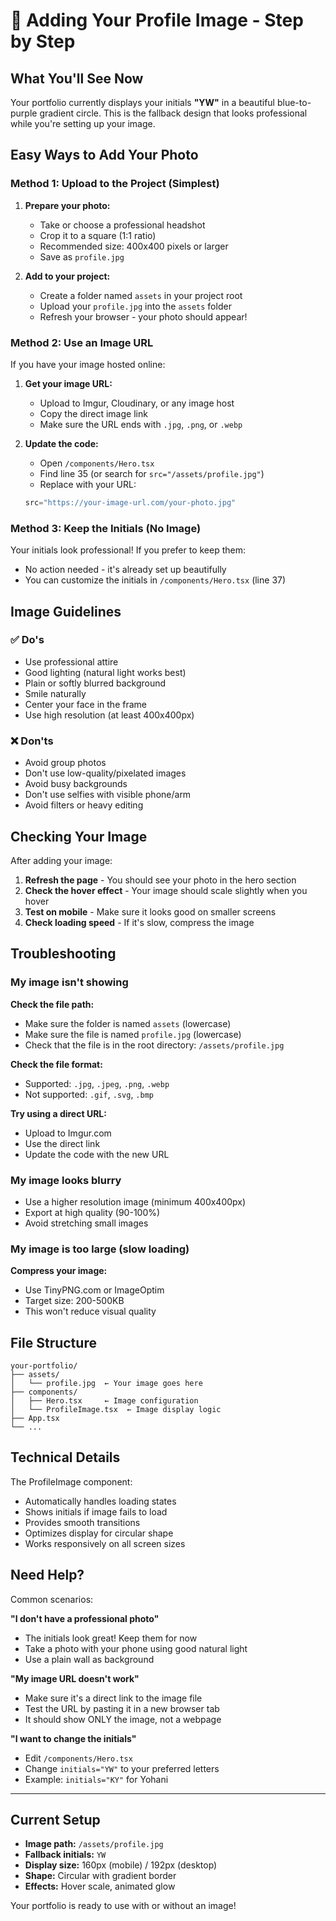 # 📸 Adding Your Profile Image - Step by Step

## What You'll See Now

Your portfolio currently displays your initials **"YW"** in a beautiful blue-to-purple gradient circle. This is the fallback design that looks professional while you're setting up your image.

## Easy Ways to Add Your Photo

### Method 1: Upload to the Project (Simplest)

1. **Prepare your photo:**
   - Take or choose a professional headshot
   - Crop it to a square (1:1 ratio)
   - Recommended size: 400x400 pixels or larger
   - Save as `profile.jpg`

2. **Add to your project:**
   - Create a folder named `assets` in your project root
   - Upload your `profile.jpg` into the `assets` folder
   - Refresh your browser - your photo should appear!

### Method 2: Use an Image URL

If you have your image hosted online:

1. **Get your image URL:**
   - Upload to Imgur, Cloudinary, or any image host
   - Copy the direct image link
   - Make sure the URL ends with `.jpg`, `.png`, or `.webp`

2. **Update the code:**
   - Open `/components/Hero.tsx`
   - Find line 35 (or search for `src="/assets/profile.jpg"`)
   - Replace with your URL:
   ```typescript
   src="https://your-image-url.com/your-photo.jpg"
   ```

### Method 3: Keep the Initials (No Image)

Your initials look professional! If you prefer to keep them:
- No action needed - it's already set up beautifully
- You can customize the initials in `/components/Hero.tsx` (line 37)

## Image Guidelines

### ✅ Do's
- Use professional attire
- Good lighting (natural light works best)
- Plain or softly blurred background
- Smile naturally
- Center your face in the frame
- Use high resolution (at least 400x400px)

### ❌ Don'ts
- Avoid group photos
- Don't use low-quality/pixelated images
- Avoid busy backgrounds
- Don't use selfies with visible phone/arm
- Avoid filters or heavy editing

## Checking Your Image

After adding your image:

1. **Refresh the page** - You should see your photo in the hero section
2. **Check the hover effect** - Your image should scale slightly when you hover
3. **Test on mobile** - Make sure it looks good on smaller screens
4. **Check loading speed** - If it's slow, compress the image

## Troubleshooting

### My image isn't showing

**Check the file path:**
- Make sure the folder is named `assets` (lowercase)
- Make sure the file is named `profile.jpg` (lowercase)
- Check that the file is in the root directory: `/assets/profile.jpg`

**Check the file format:**
- Supported: `.jpg`, `.jpeg`, `.png`, `.webp`
- Not supported: `.gif`, `.svg`, `.bmp`

**Try using a direct URL:**
- Upload to Imgur.com
- Use the direct link
- Update the code with the new URL

### My image looks blurry

- Use a higher resolution image (minimum 400x400px)
- Export at high quality (90-100%)
- Avoid stretching small images

### My image is too large (slow loading)

**Compress your image:**
- Use TinyPNG.com or ImageOptim
- Target size: 200-500KB
- This won't reduce visual quality

## File Structure

```
your-portfolio/
├── assets/
│   └── profile.jpg  ← Your image goes here
├── components/
│   ├── Hero.tsx     ← Image configuration
│   └── ProfileImage.tsx  ← Image display logic
├── App.tsx
└── ...
```

## Technical Details

The ProfileImage component:
- Automatically handles loading states
- Shows initials if image fails to load
- Provides smooth transitions
- Optimizes display for circular shape
- Works responsively on all screen sizes

## Need Help?

Common scenarios:

**"I don't have a professional photo"**
- The initials look great! Keep them for now
- Take a photo with your phone using good natural light
- Use a plain wall as background

**"My image URL doesn't work"**
- Make sure it's a direct link to the image file
- Test the URL by pasting it in a new browser tab
- It should show ONLY the image, not a webpage

**"I want to change the initials"**
- Edit `/components/Hero.tsx`
- Change `initials="YW"` to your preferred letters
- Example: `initials="KY"` for Yohani

---

## Current Setup

- **Image path:** `/assets/profile.jpg`
- **Fallback initials:** `YW`
- **Display size:** 160px (mobile) / 192px (desktop)
- **Shape:** Circular with gradient border
- **Effects:** Hover scale, animated glow

Your portfolio is ready to use with or without an image!
